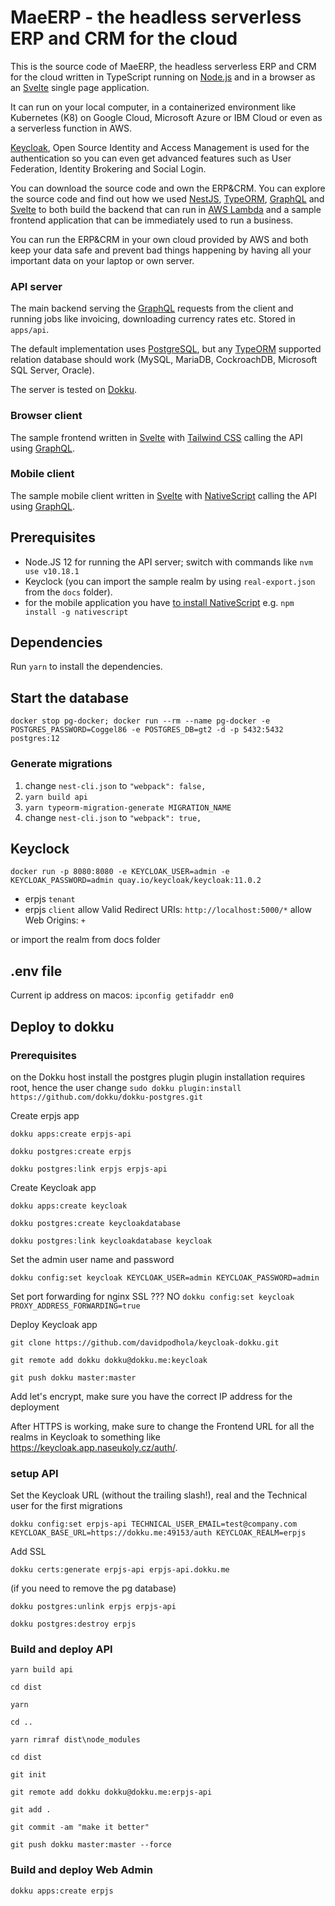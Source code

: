 # MaeERP  - the headless serverless ERP and CRM for the cloud

This is the source code of MaeERP, the headless serverless ERP and CRM for the cloud 
written in TypeScript running on [Node.js](https://nodejs.org/en/) and 
in a browser as an [Svelte](https://svelte.dev/) single page application. 

It can run on your local computer, in a containerized environment like Kubernetes (K8) 
on Google Cloud, Microsoft Azure or IBM Cloud or even as a serverless function in AWS. 

[Keycloak](https://www.keycloak.org/), Open Source Identity and Access Management is used for the authentication 
so you can even get advanced features such as User Federation, Identity Brokering and Social Login.

You can download the source code and own the ERP&CRM.
You can explore the source code and find out how we used [NestJS](https://nestjs.com/), 
[TypeORM](https://typeorm.io/#/), [GraphQL](https://www.apollographql.com/) and [Svelte](https://svelte.dev/) 
to both build the backend that can run in [AWS Lambda](https://aws.amazon.com/lambda/) and 
a sample frontend application that can be immediately used to run a business.

You can run the ERP&CRM in your own cloud provided by AWS and both keep your data safe and prevent bad things 
happening by having all your important data on your laptop or own server.

### API server
The main backend serving the [GraphQL](https://graphql.org/) requests from the client 
and running jobs like invoicing, downloading currency rates etc. Stored in `apps/api`.

The default implementation uses [PostgreSQL](https://www.postgresql.org/), but 
any [TypeORM](https://typeorm.io/#/) supported relation database should work (MySQL, MariaDB, CockroachDB, 
Microsoft SQL Server, Oracle). 

The server is tested on [Dokku](https://dokku.com/). 

### Browser client
The sample frontend written in [Svelte](https://svelte.dev/) with [Tailwind CSS](https://tailwindcss.com/) 
calling the API using [GraphQL](https://graphql.org/).

### Mobile client
The sample mobile client written in [Svelte](https://svelte.dev/) with [NativeScript](https://nativescript.org/)
calling the API using [GraphQL](https://graphql.org/).

## Prerequisites

- Node.JS 12 for running the API server; switch with commands like `nvm use v10.18.1`
- Keyclock (you can import the sample realm by using `real-export.json` from the `docs` folder).
- for the mobile application you have [to install NativeScript](https://docs.nativescript.org/angular/start/quick-setup) e.g. `npm install -g nativescript`

## Dependencies
Run `yarn` to install the dependencies.

## Start the database

`docker stop pg-docker; docker run --rm --name pg-docker -e POSTGRES_PASSWORD=Coggel86 -e POSTGRES_DB=gt2 -d -p 5432:5432 postgres:12`

### Generate migrations

1. change `nest-cli.json` to `"webpack": false,`
2. `yarn build api`
3.  `yarn typeorm-migration-generate MIGRATION_NAME`
4. change `nest-cli.json` to `"webpack": true,`

## Keyclock

`docker run -p 8080:8080 -e KEYCLOAK_USER=admin -e KEYCLOAK_PASSWORD=admin quay.io/keycloak/keycloak:11.0.2`

- erpjs `tenant`
- erpjs `client`
allow Valid Redirect URIs: `http://localhost:5000/*`
allow Web Origins: `+`

or import the realm from docs folder

## .env file
Current ip address on macos: `ipconfig getifaddr en0`

## Deploy to dokku

### Prerequisites

on the Dokku host install the postgres plugin plugin installation requires root, hence the user change
`sudo dokku plugin:install https://github.com/dokku/dokku-postgres.git`

Create erpjs app

`dokku apps:create erpjs-api`

`dokku postgres:create erpjs`

`dokku postgres:link erpjs erpjs-api`

Create Keycloak app

`dokku apps:create keycloak`

`dokku postgres:create keycloakdatabase`

`dokku postgres:link keycloakdatabase keycloak`

Set the admin user name and password

`dokku config:set keycloak KEYCLOAK_USER=admin KEYCLOAK_PASSWORD=admin`

Set port forwarding for nginx SSL ??? NO
`dokku config:set keycloak PROXY_ADDRESS_FORWARDING=true`

Deploy Keycloak app

`git clone https://github.com/davidpodhola/keycloak-dokku.git`

`git remote add dokku dokku@dokku.me:keycloak`

`git push dokku master:master`

Add let's encrypt, make sure you have the correct IP address for the deployment

After HTTPS is working, make sure to change the Frontend URL for all the realms in Keycloak to something 
like https://keycloak.app.naseukoly.cz/auth/.

### setup API

Set the Keycloak URL (without the trailing slash!), real and the Technical user for the first migrations

`dokku config:set erpjs-api TECHNICAL_USER_EMAIL=test@company.com KEYCLOAK_BASE_URL=https://dokku.me:49153/auth KEYCLOAK_REALM=erpjs`

Add SSL

`dokku certs:generate erpjs-api erpjs-api.dokku.me`



(if you need to remove the pg database)

`dokku postgres:unlink erpjs erpjs-api`

`dokku postgres:destroy erpjs`

### Build and deploy API
`yarn build api`

`cd dist`

`yarn`

`cd ..`

`yarn rimraf dist\node_modules`

`cd dist`

`git init`

`git remote add dokku dokku@dokku.me:erpjs-api`

`git add .`

`git commit -am "make it better"`

`git push dokku master:master --force`

### Build and deploy Web Admin

`dokku apps:create erpjs`
